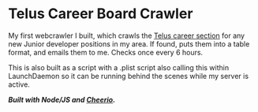 # Telus Career Board Crawler

My first webcrawler I built, which crawls the [Telus career section](https://www.telus.com/en/digital/careers/) for any new Junior developer positions in my area. If found, puts them into a table format, and emails them to me. Checks once every 6 hours.

This is also built as a script with a .plist script also calling this within LaunchDaemon so it can be running behind the scenes while my server is active.

**_Built with Node/JS and [Cheerio](https://cheerio.js.org/)._**
